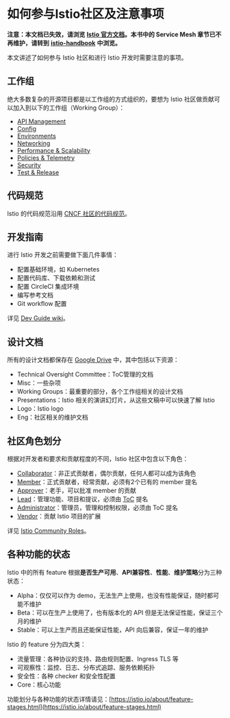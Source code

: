 # 如何参与Istio社区及注意事项

**注意：本文档已失效，请浏览** [**Istio 官方文档**](https://istio.io/zh)**。本书中的 Service Mesh 章节已不再维护，请转到** [**istio-handbook**](https://jimmysong.io/istio-handbook) **中浏览。**

本文讲述了如何参与 Istio 社区和进行 Istio 开发时需要注意的事项。

## 工作组

绝大多数复杂的开源项目都是以工作组的方式组织的，要想为 Istio 社区做贡献可以加入到以下的工作组（Working Group）：

* [API Management](https://github.com/istio/community/blob/master/WORKING-GROUPS.md#api-management)
* [Config](https://github.com/istio/community/blob/master/WORKING-GROUPS.md#config)
* [Environments](https://github.com/istio/community/blob/master/WORKING-GROUPS.md#environments)
* [Networking](https://github.com/istio/community/blob/master/WORKING-GROUPS.md#networking)
* [Performance & Scalability](https://github.com/istio/community/blob/master/WORKING-GROUPS.md#performance-and-scalability)
* [Policies & Telemetry](https://github.com/istio/community/blob/master/WORKING-GROUPS.md#policies-and-telemetry)
* [Security](https://github.com/istio/community/blob/master/WORKING-GROUPS.md#security)
* [Test & Release](https://github.com/istio/community/blob/master/WORKING-GROUPS.md#test-and-release)

## 代码规范

Istio 的代码规范沿用 [CNCF 社区的代码规范](https://github.com/cncf/foundation/blob/master/code-of-conduct.md)。

## 开发指南

进行 Istio 开发之前需要做下面几件事情：

* 配置基础环境，如 Kubernetes
* 配置代码库、下载依赖和测试
* 配置 CircleCI 集成环境
* 编写参考文档
* Git workflow 配置

详见 [Dev Guide wiki](https://github.com/istio/istio/wiki/Dev-Guide)。

## 设计文档

所有的设计文档都保存在 [Google Drive](https://drive.google.com/drive/u/0/folders/0AIS5p3eW9BCtUk9PVA) 中，其中包括以下资源：

* Technical Oversight Committee：ToC管理的文档
* Misc：一些杂项
* Working Groups：最重要的部分，各个工作组相关的设计文档
* Presentations：Istio 相关的演讲幻灯片，从这些文稿中可以快速了解 Istio
* Logo：Istio logo
* Eng：社区相关的维护文档

## 社区角色划分

根据对开发者和要求和贡献程度的不同，Istio 社区中包含以下角色：

* [Collaborator](https://github.com/istio/community/blob/master/ROLES.md#collaborator)：非正式贡献者，偶尔贡献，任何人都可以成为该角色
* [Member](https://github.com/istio/community/blob/master/ROLES.md#member)：正式贡献者，经常贡献，必须有2个已有的 member 提名
* [Approver](https://github.com/istio/community/blob/master/ROLES.md#approver)：老手，可以批准 member 的贡献
* [Lead](https://github.com/istio/community/blob/master/ROLES.md#lead)：管理功能、项目和提议，必须由 [ToC](https://github.com/istio/community/blob/master/WORKING-GROUP-PROCESSES.md) 提名
* [Administrator](https://github.com/istio/community/blob/master/ROLES.md#administrator)：管理员，管理和控制权限，必须由 ToC 提名
* [Vendor](https://github.com/istio/community/blob/master/ROLES.md#vendor)：贡献 Istio 项目的扩展

详见 [Istio Community Roles](https://github.com/istio/community/blob/master/ROLES.md)。

## 各种功能的状态

Istio 中的所有 feature 根据**是否生产可用**、**API兼容性**、**性能**、**维护策略**分为三种状态：

* Alpha：仅仅可以作为 demo，无法生产上使用，也没有性能保证，随时都可能不维护
* Beta：可以在生产上使用了，也有版本化的 API 但是无法保证性能，保证三个月的维护
* Stable：可以上生产而且还能保证性能，API 向后兼容，保证一年的维护

Istio 的 feature 分为四大类：

* 流量管理：各种协议的支持、路由规则配置、Ingress TLS 等
* 可观察性：监控、日志、分布式追踪、服务依赖拓扑
* 安全性：各种 checker 和安全性配置
* Core：核心功能

功能划分与各种功能的状态详情请见：[https://istio.io/about/feature-stages.html](https://istio.io/about/feature-stages.html)


